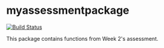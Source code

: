 # myassessmentpackage

[![Build Status](https://travis-ci.com/ThomasChenChen/myassessmentpackage.svg?branch=main)](https://travis-ci.com/ThomasChenChen/myassessmentpackage)

This package contains functions from Week 2's assessment.